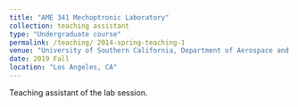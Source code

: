 ```yaml
---
title: "AME 341 Mechoptronic Laboratory"
collection: teaching assistant
type: "Undergraduate course"
permalink: /teaching/ 2014-spring-teaching-1
venue: "University of Southern California, Department of Aerospace and Mechanical Engineering"
date: 2019 Fall
location: "Los Angeles, CA"
---
```


Teaching assistant of the lab session.
